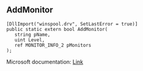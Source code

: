 ## AddMonitor

```
[DllImport("winspool.drv", SetLastError = true)]
public static extern bool AddMonitor(
   string pName,
   uint Level,
   ref MONITOR_INFO_2 pMonitors
);
```

Microsoft documentation: [Link](https://learn.microsoft.com/en-us/windows/win32/printdocs/addmonitor)
